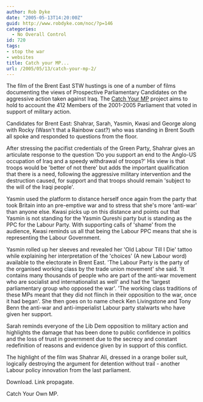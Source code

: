 ```yaml
---
author: Rob Dyke
date: "2005-05-13T14:20:00Z"
guid: http://www.robdyke.com/noc/?p=146
categories:
  - No Overall Control
id: 720
tags:
- stop the war
- websites
title: Catch your MP...
url: /2005/05/13/catch-your-mp-2/
---
```

The film of the Brent East STW hustings is one of a number of films documenting the views of Prospective Parliamentary Candidates on the aggressive action taken against Iraq. The [Catch Your MP](http://www.filmmakersagainstwar.org/Catch%20Your%20MP.htm) project aims to hold to account the 412 Members of the 2001-2005 Parliament that voted in support of military action.

Candidates for Brent East: Shahrar, Sarah, Yasmin, Kwasi and George along with Rocky (Wasn't that a Rainbow cast?) who was standing in Brent South all spoke and responded to questions from the floor.

After stressing the pacifist credentials of the Green Party, Shahrar gives an articulate response to the question 'Do you support an end to the Anglo-US occupation of Iraq and a speedy withdrawal of troops?' His view is that troops would be 'better of not there' but adds the important qualification that there is a need, following the aggressive military intervention and the destruction caused, for support and that troops should remain 'subject to the will of the Iraqi people'.

Yasmin used the platform to distance herself once again from the party that took Britain into an pre-emptive war and to stress that she's more 'anti-war' than anyone else. Kwasi picks up on this distance and points out that Yasmin is not standing for the Yasmin Qureshi party but is standing as the PPC for the Labour Party. With supporting calls of 'shame' from the audience, Kwasi reminds us all that being the Labour PPC means that she is representing the Labour Government.

Yasmin rolled up her sleeves and revealed her 'Old Labour Till I Die' tattoo while explaining her interpretation of the 'choices' (A new Labour word) available to the electorate in Brent East. 'The Labour Party is the party of the organised working class by the trade union movement' she said. 'It contains many thousands of people who are part of the anti-war movement who are socialist and internationalist as well' and had the 'largest parliamentary group who opposed the war'. 'The working class traditions of these MPs meant that they did not flinch in their opposition to the war, once it had began'. She then goes on to name check Ken Livingstone and Tony Benn the anti-war and anti-imperialist Labour party stalwarts who have given her support.

Sarah reminds everyone of the Lib Dem opposition to military action and highlights the damage that has been done to public confidence in politics and the loss of trust in government due to the secrecy and constant redefinition of reasons and evidence given by in support of this conflict.

The highlight of the film was Shahrar Ali, dressed in a orange boiler suit, logically destroying the argument for detention without trail - another Labour policy innovation from the last parliament.

Download. Link propagate.

Catch Your Own MP.